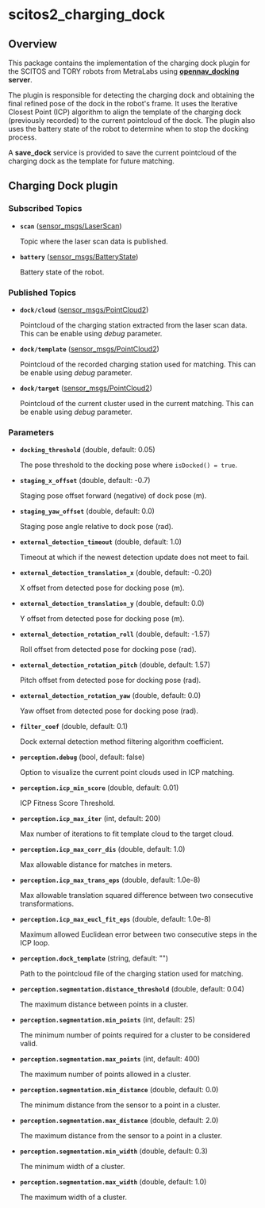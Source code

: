 # scitos2_charging_dock

## Overview

This package contains the implementation of the charging dock plugin for the SCITOS and TORY robots from MetraLabs using **[opennav_docking] server**.

The plugin is responsible for detecting the charging dock and obtaining the final refined pose of the dock in the robot's frame. It uses the Iterative Closest Point (ICP) algorithm to align the template of the charging dock (previously recorded) to the current pointcloud of the dock. The plugin also uses the battery state of the robot to determine when to stop the docking process.

A **save_dock** service is provided to save the current pointcloud of the charging dock as the template for future matching.

## Charging Dock plugin

### Subscribed Topics

* **`scan`** ([sensor_msgs/LaserScan])

	Topic where the laser scan data is published.

* **`battery`** ([sensor_msgs/BatteryState])

	Battery state of the robot.

### Published Topics

* **`dock/cloud`** ([sensor_msgs/PointCloud2])

	Pointcloud of the charging station extracted from the laser scan data. This can be enable using *debug* parameter.

* **`dock/template`** ([sensor_msgs/PointCloud2])

	Pointcloud of the recorded charging station used for matching. This can be enable using *debug* parameter.

* **`dock/target`** ([sensor_msgs/PointCloud2])

	Pointcloud of the current cluster used in the current matching. This can be enable using *debug* parameter.

### Parameters

* **`docking_threshold`** (double, default: 0.05)

	The pose threshold to the docking pose where `isDocked() = true`.

* **`staging_x_offset`** (double, default: -0.7)

	Staging pose offset forward (negative) of dock pose (m).

* **`staging_yaw_offset`** (double, default: 0.0)

	Staging pose angle relative to dock pose (rad).

* **`external_detection_timeout`** (double, default: 1.0)

	Timeout at which if the newest detection update does not meet to fail.

* **`external_detection_translation_x`** (double, default: -0.20)

	X offset from detected pose for docking pose (m).

* **`external_detection_translation_y`** (double, default: 0.0)

	Y offset from detected pose for docking pose (m).

* **`external_detection_rotation_roll`** (double, default: -1.57)

	Roll offset from detected pose for docking pose (rad).

* **`external_detection_rotation_pitch`** (double, default: 1.57)

	Pitch offset from detected pose for docking pose (rad).

* **`external_detection_rotation_yaw`** (double, default: 0.0)

	Yaw offset from detected pose for docking pose (rad).

* **`filter_coef`** (double, default: 0.1)

	Dock external detection method filtering algorithm coefficient.

* **`perception.debug`** (bool, default: false)

	Option to visualize the current point clouds used in ICP matching. 

* **`perception.icp_min_score`** (double, default: 0.01)

	ICP Fitness Score Threshold.

* **`perception.icp_max_iter`** (int, default: 200)

	Max number of iterations to fit template cloud to the target cloud.

* **`perception.icp_max_corr_dis`** (double, default: 1.0)

	Max allowable distance for matches in meters.

* **`perception.icp_max_trans_eps`** (double, default: 1.0e-8)

	Max allowable translation squared difference between two consecutive transformations.

* **`perception.icp_max_eucl_fit_eps`** (double, default: 1.0e-8)

	Maximum allowed Euclidean error between two consecutive steps in the ICP loop.

* **`perception.dock_template`** (string, default: "")

	Path to the pointcloud file of the charging station used for matching.

* **`perception.segmentation.distance_threshold`** (double, default: 0.04)

	The maximum distance between points in a cluster.

* **`perception.segmentation.min_points`** (int, default: 25)

	The minimum number of points required for a cluster to be considered valid.

* **`perception.segmentation.max_points`** (int, default: 400)

	The maximum number of points allowed in a cluster.

* **`perception.segmentation.min_distance`** (double, default: 0.0)

	The minimum distance from the sensor to a point in a cluster.

* **`perception.segmentation.max_distance`** (double, default: 2.0)

	The maximum distance from the sensor to a point in a cluster.

* **`perception.segmentation.min_width`** (double, default: 0.3)

	The minimum width of a cluster.

* **`perception.segmentation.max_width`** (double, default: 1.0)

	The maximum width of a cluster.


[opennav_docking]: https://github.com/open-navigation/opennav_docking
[sensor_msgs/LaserScan]: https://docs.ros2.org/humble/api/sensor_msgs/msg/LaserScan.html
[sensor_msgs/BatteryState]: https://docs.ros2.org/humble/api/sensor_msgs/msg/BatteryState.html
[sensor_msgs/PointCloud2]: https://docs.ros2.org/humble/api/sensor_msgs/msg/PointCloud2.html
